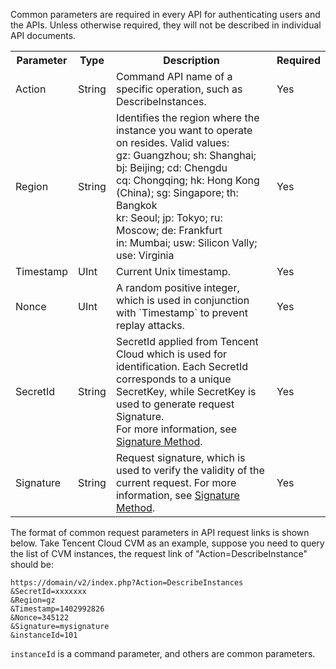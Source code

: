 Common parameters are required in every API for authenticating users and the APIs. Unless otherwise required, they will not be described in individual API documents.

<table class="t">
<tbody><tr>
<th> <b>Parameter</b>
</th><th> <b>Type</b>
</th><th> <b>Description</b>
</th><th width="50"> <b>Required</b>
</th></tr>
<tr>
<td> Action
</td><td> String
</td><td> Command API name of a specific operation, such as  DescribeInstances.
</td><td> Yes
</td></tr>
<tr>
<td> Region
</td><td> String
</td><td>Identifies the region where the instance you want to operate on resides. Valid values: <br>
gz: Guangzhou; sh: Shanghai; bj: Beijing; cd: Chengdu<br>
cq: Chongqing; hk: Hong Kong (China); sg: Singapore; th: Bangkok<br>
kr: Seoul; jp: Tokyo; ru: Moscow; de: Frankfurt<br>
in: Mumbai; usw: Silicon Vally; use: Virginia<br>
</td><td> Yes
</td></tr>
<tr>
<td> Timestamp
</td><td> UInt
</td><td> Current Unix timestamp.
</td><td> Yes
</td></tr>
<tr>
<td> Nonce
</td><td> UInt
</td><td> A random positive integer, which is used in conjunction with `Timestamp` to prevent replay attacks.
</td><td> Yes
</td></tr>
<tr>
<td> SecretId
</td><td> String
</td><td> SecretId applied from Tencent Cloud which is used for identification. Each SecretId corresponds to a unique SecretKey, while SecretKey is used to generate request Signature.<br>For more information, see <a href="https://intl.cloud.tencent.com/document/product/214/1526">Signature Method</a>.
</td><td> Yes
</td></tr>
<tr>
<td> Signature
</td><td> String
</td><td>Request signature, which is used to verify the validity of the current request. For more information, see <a href="https://intl.cloud.tencent.com/document/product/214/1526" title="Signature Method">Signature Method</a>.
</td><td> Yes
</td></tr></tbody></table>

The format of common request parameters in API request links is shown below. Take Tencent Cloud CVM as an example, suppose you need to query the list of CVM instances, the request link of "Action=DescribeInstance" should be:

```
https://domain/v2/index.php?Action=DescribeInstances
&SecretId=xxxxxxx
&Region=gz
&Timestamp=1402992826
&Nonce=345122
&Signature=mysignature
&instanceId=101
```
`instanceId` is a command parameter, and others are common parameters.
